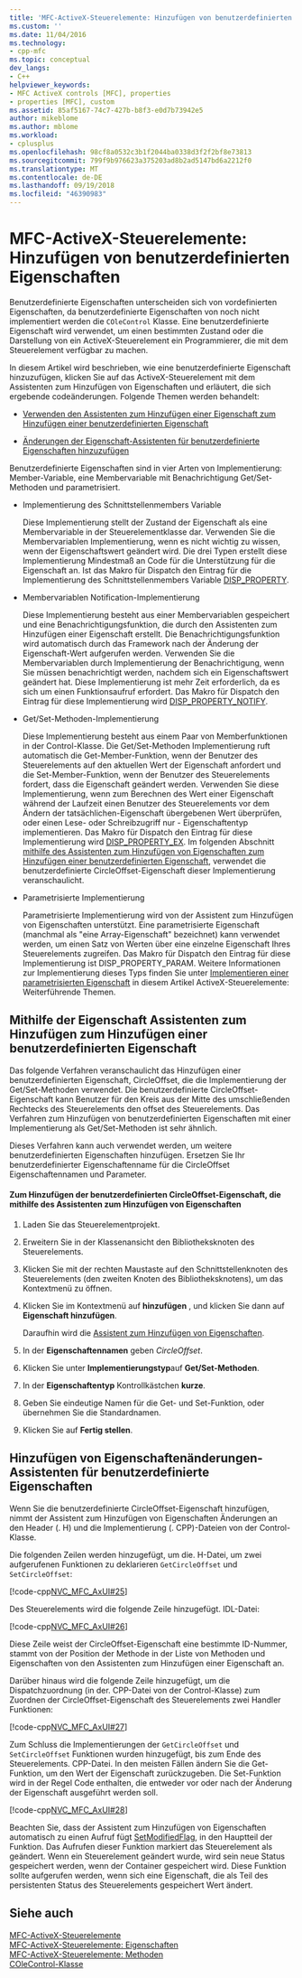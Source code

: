 ```yaml
---
title: 'MFC-ActiveX-Steuerelemente: Hinzufügen von benutzerdefinierten Eigenschaften | Microsoft-Dokumentation'
ms.custom: ''
ms.date: 11/04/2016
ms.technology:
- cpp-mfc
ms.topic: conceptual
dev_langs:
- C++
helpviewer_keywords:
- MFC ActiveX controls [MFC], properties
- properties [MFC], custom
ms.assetid: 85af5167-74c7-427b-b8f3-e0d7b73942e5
author: mikeblome
ms.author: mblome
ms.workload:
- cplusplus
ms.openlocfilehash: 98cf8a0532c3b1f2044ba0338d3f2f2bf8e73813
ms.sourcegitcommit: 799f9b976623a375203ad8b2ad5147bd6a2212f0
ms.translationtype: MT
ms.contentlocale: de-DE
ms.lasthandoff: 09/19/2018
ms.locfileid: "46390983"
---
```

# <a name="mfc-activex-controls-adding-custom-properties"></a>MFC-ActiveX-Steuerelemente: Hinzufügen von benutzerdefinierten Eigenschaften

Benutzerdefinierte Eigenschaften unterscheiden sich von vordefinierten Eigenschaften, da benutzerdefinierte Eigenschaften von noch nicht implementiert werden die `COleControl` Klasse. Eine benutzerdefinierte Eigenschaft wird verwendet, um einen bestimmten Zustand oder die Darstellung von ein ActiveX-Steuerelement ein Programmierer, die mit dem Steuerelement verfügbar zu machen.

In diesem Artikel wird beschrieben, wie eine benutzerdefinierte Eigenschaft hinzuzufügen, klicken Sie auf das ActiveX-Steuerelement mit dem Assistenten zum Hinzufügen von Eigenschaften und erläutert, die sich ergebende codeänderungen. Folgende Themen werden behandelt:

- [Verwenden den Assistenten zum Hinzufügen einer Eigenschaft zum Hinzufügen einer benutzerdefinierten Eigenschaft](#_core_using_classwizard_to_add_a_custom_property)

- [Änderungen der Eigenschaft-Assistenten für benutzerdefinierte Eigenschaften hinzuzufügen](#_core_classwizard_changes_for_custom_properties)

Benutzerdefinierte Eigenschaften sind in vier Arten von Implementierung: Member-Variable, eine Membervariable mit Benachrichtigung Get/Set-Methoden und parametrisiert.

- Implementierung des Schnittstellenmembers Variable

     Diese Implementierung stellt der Zustand der Eigenschaft als eine Membervariable in der Steuerelementklasse dar. Verwenden Sie die Membervariablen Implementierung, wenn es nicht wichtig zu wissen, wenn der Eigenschaftswert geändert wird. Die drei Typen erstellt diese Implementierung Mindestmaß an Code für die Unterstützung für die Eigenschaft an. Ist das Makro für Dispatch den Eintrag für die Implementierung des Schnittstellenmembers Variable [DISP_PROPERTY](../mfc/reference/dispatch-maps.md#disp_property).

- Membervariablen Notification-Implementierung

     Diese Implementierung besteht aus einer Membervariablen gespeichert und eine Benachrichtigungsfunktion, die durch den Assistenten zum Hinzufügen einer Eigenschaft erstellt. Die Benachrichtigungsfunktion wird automatisch durch das Framework nach der Änderung der Eigenschaft-Wert aufgerufen werden. Verwenden Sie die Membervariablen durch Implementierung der Benachrichtigung, wenn Sie müssen benachrichtigt werden, nachdem sich ein Eigenschaftswert geändert hat. Diese Implementierung ist mehr Zeit erforderlich, da es sich um einen Funktionsaufruf erfordert. Das Makro für Dispatch den Eintrag für diese Implementierung wird [DISP_PROPERTY_NOTIFY](../mfc/reference/dispatch-maps.md#disp_property_notify).

- Get/Set-Methoden-Implementierung

     Diese Implementierung besteht aus einem Paar von Memberfunktionen in der Control-Klasse. Die Get/Set-Methoden Implementierung ruft automatisch die Get-Member-Funktion, wenn der Benutzer des Steuerelements auf den aktuellen Wert der Eigenschaft anfordert und die Set-Member-Funktion, wenn der Benutzer des Steuerelements fordert, dass die Eigenschaft geändert werden. Verwenden Sie diese Implementierung, wenn zum Berechnen des Wert einer Eigenschaft während der Laufzeit einen Benutzer des Steuerelements vor dem Ändern der tatsächlichen-Eigenschaft übergebenen Wert überprüfen, oder einen Lese- oder Schreibzugriff nur - Eigenschaftentyp implementieren. Das Makro für Dispatch den Eintrag für diese Implementierung wird [DISP_PROPERTY_EX](../mfc/reference/dispatch-maps.md#disp_property_ex). Im folgenden Abschnitt [mithilfe des Assistenten zum Hinzufügen von Eigenschaften zum Hinzufügen einer benutzerdefinierten Eigenschaft](#_core_using_classwizard_to_add_a_custom_property), verwendet die benutzerdefinierte CircleOffset-Eigenschaft dieser Implementierung veranschaulicht.

- Parametrisierte Implementierung

     Parametrisierte Implementierung wird von der Assistent zum Hinzufügen von Eigenschaften unterstützt. Eine parametrisierte Eigenschaft (manchmal als "eine Array-Eigenschaft" bezeichnet) kann verwendet werden, um einen Satz von Werten über eine einzelne Eigenschaft Ihres Steuerelements zugreifen. Das Makro für Dispatch den Eintrag für diese Implementierung ist DISP_PROPERTY_PARAM. Weitere Informationen zur Implementierung dieses Typs finden Sie unter [Implementieren einer parametrisierten Eigenschaft](../mfc/mfc-activex-controls-advanced-topics.md) in diesem Artikel ActiveX-Steuerelemente: Weiterführende Themen.

##  <a name="_core_using_classwizard_to_add_a_custom_property"></a> Mithilfe der Eigenschaft Assistenten zum Hinzufügen zum Hinzufügen einer benutzerdefinierten Eigenschaft

Das folgende Verfahren veranschaulicht das Hinzufügen einer benutzerdefinierten Eigenschaft, CircleOffset, die die Implementierung der Get/Set-Methoden verwendet. Die benutzerdefinierte CircleOffset-Eigenschaft kann Benutzer für den Kreis aus der Mitte des umschließenden Rechtecks des Steuerelements den offset des Steuerelements. Das Verfahren zum Hinzufügen von benutzerdefinierten Eigenschaften mit einer Implementierung als Get/Set-Methoden ist sehr ähnlich.

Dieses Verfahren kann auch verwendet werden, um weitere benutzerdefinierten Eigenschaften hinzufügen. Ersetzen Sie Ihr benutzerdefinierter Eigenschaftenname für die CircleOffset Eigenschaftennamen und Parameter.

#### <a name="to-add-the-circleoffset-custom-property-using-the-add-property-wizard"></a>Zum Hinzufügen der benutzerdefinierten CircleOffset-Eigenschaft, die mithilfe des Assistenten zum Hinzufügen von Eigenschaften

1. Laden Sie das Steuerelementprojekt.

1. Erweitern Sie in der Klassenansicht den Bibliotheksknoten des Steuerelements.

1. Klicken Sie mit der rechten Maustaste auf den Schnittstellenknoten des Steuerelements (den zweiten Knoten des Bibliotheksknotens), um das Kontextmenü zu öffnen.

1. Klicken Sie im Kontextmenü auf **hinzufügen** , und klicken Sie dann auf **Eigenschaft hinzufügen**.

     Daraufhin wird die [Assistent zum Hinzufügen von Eigenschaften](../ide/names-add-property-wizard.md).

1. In der **Eigenschaftennamen** geben *CircleOffset*.

1. Klicken Sie unter **Implementierungstyp**auf **Get/Set-Methoden**.

1. In der **Eigenschaftentyp** Kontrollkästchen **kurze**.

1. Geben Sie eindeutige Namen für die Get- und Set-Funktion, oder übernehmen Sie die Standardnamen.

9. Klicken Sie auf **Fertig stellen**.

##  <a name="_core_classwizard_changes_for_custom_properties"></a> Hinzufügen von Eigenschaftenänderungen-Assistenten für benutzerdefinierte Eigenschaften

Wenn Sie die benutzerdefinierte CircleOffset-Eigenschaft hinzufügen, nimmt der Assistent zum Hinzufügen von Eigenschaften Änderungen an den Header (. H) und die Implementierung (. CPP)-Dateien von der Control-Klasse.

Die folgenden Zeilen werden hinzugefügt, um die. H-Datei, um zwei aufgerufenen Funktionen zu deklarieren `GetCircleOffset` und `SetCircleOffset`:

[!code-cpp[NVC_MFC_AxUI#25](../mfc/codesnippet/cpp/mfc-activex-controls-adding-custom-properties_1.h)]

Des Steuerelements wird die folgende Zeile hinzugefügt. IDL-Datei:

[!code-cpp[NVC_MFC_AxUI#26](../mfc/codesnippet/cpp/mfc-activex-controls-adding-custom-properties_2.idl)]

Diese Zeile weist der CircleOffset-Eigenschaft eine bestimmte ID-Nummer, stammt von der Position der Methode in der Liste von Methoden und Eigenschaften von den Assistenten zum Hinzufügen einer Eigenschaft an.

Darüber hinaus wird die folgende Zeile hinzugefügt, um die Dispatchzuordnung (in der. CPP-Datei von der Control-Klasse) zum Zuordnen der CircleOffset-Eigenschaft des Steuerelements zwei Handler Funktionen:

[!code-cpp[NVC_MFC_AxUI#27](../mfc/codesnippet/cpp/mfc-activex-controls-adding-custom-properties_3.cpp)]

Zum Schluss die Implementierungen der `GetCircleOffset` und `SetCircleOffset` Funktionen wurden hinzugefügt, bis zum Ende des Steuerelements. CPP-Datei. In den meisten Fällen ändern Sie die Get-Funktion, um den Wert der Eigenschaft zurückzugeben. Die Set-Funktion wird in der Regel Code enthalten, die entweder vor oder nach der Änderung der Eigenschaft ausgeführt werden soll.

[!code-cpp[NVC_MFC_AxUI#28](../mfc/codesnippet/cpp/mfc-activex-controls-adding-custom-properties_4.cpp)]

Beachten Sie, dass der Assistent zum Hinzufügen von Eigenschaften automatisch zu einen Aufruf fügt [SetModifiedFlag](../mfc/reference/colecontrol-class.md#setmodifiedflag), in den Hauptteil der Funktion. Das Aufrufen dieser Funktion markiert das Steuerelement als geändert. Wenn ein Steuerelement geändert wurde, wird sein neue Status gespeichert werden, wenn der Container gespeichert wird. Diese Funktion sollte aufgerufen werden, wenn sich eine Eigenschaft, die als Teil des persistenten Status des Steuerelements gespeichert Wert ändert.

## <a name="see-also"></a>Siehe auch

[MFC-ActiveX-Steuerelemente](../mfc/mfc-activex-controls.md)<br/>
[MFC-ActiveX-Steuerelemente: Eigenschaften](../mfc/mfc-activex-controls-properties.md)<br/>
[MFC-ActiveX-Steuerelemente: Methoden](../mfc/mfc-activex-controls-methods.md)<br/>
[COleControl-Klasse](../mfc/reference/colecontrol-class.md)

